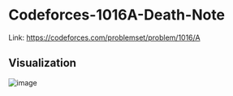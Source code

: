 # Codeforces-1016A-Death-Note
Link: https://codeforces.com/problemset/problem/1016/A
## Visualization
![image](https://user-images.githubusercontent.com/51401355/130593619-f7d6a436-2432-4055-8835-a09241ad4aed.png)
